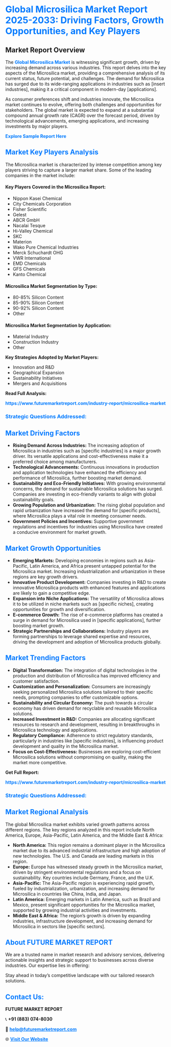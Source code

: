 <h1 style="color: #007BFF;">Global Microsilica Market Report 2025-2033: Driving Factors, Growth Opportunities, and Key Players</h1>

<section id="overview">
<h2>Market Report Overview</h2>
<p>The <a href="https://www.futuremarketreport.com/industry-report/microsilica-market" style="color: #007BFF; text-decoration: none;"><strong>Global Microsilica Market</strong></a> is witnessing significant growth, driven by increasing demand across various industries. This report delves into the key aspects of the Microsilica market, providing a comprehensive analysis of its current status, future potential, and challenges. The demand for Microsilica has surged due to its wide-ranging applications in industries such as [insert industries], making it a critical component in modern-day [applications].</p>
<p>As consumer preferences shift and industries innovate, the Microsilica market continues to evolve, offering both challenges and opportunities for stakeholders. The global market is expected to expand at a substantial compound annual growth rate (CAGR) over the forecast period, driven by technological advancements, emerging applications, and increasing investments by major players.</p>
</section>

<section id="overview">
<p><a href="https://www.futuremarketreport.com/request-sample/reportId=102625" style="color: #007BFF; text-decoration: none;"><strong>Explore Sample Report Here</strong></a></p>
</section>

<section id="key-players">
<h2 style="color: #007BFF;">Market Key Players Analysis</h2>
<p>The Microsilica market is characterized by intense competition among key players striving to capture a larger market share. Some of the leading companies in the market include:</p>
<h4>Key Players Covered in the Microsilica Report:</h4>
<ul><li>Nippon Kasei Chemical</li><li>City Chemicals Corporation</li><li>Fisher Scientific</li><li>Gelest</li><li>ABCR GmbH</li><li>Nacalai Tesque</li><li>Hi-Valley Chemical</li><li>SKC</li><li>Materion</li><li>Wako Pure Chemical Industries</li><li>Merck Schuchardt OHG</li><li>VWR International</li><li>EMD Chemicals</li><li>GFS Chemicals</li><li>Kanto Chemical</li></ul>
<h4>Microsilica Market Segmentation by Type:</h4>
<ul><li>80-85% Silicon Content</li><li>85-90% Silicon Content</li><li>90-92% Silicon Content</li><li>Other</li></ul>

<h4>Microsilica Market Segmentation by Application:</h4>
<ul><li>Material Industry</li><li>Construction Industry</li><li>Other</li></ul>
<p><strong>Key Strategies Adopted by Market Players:</strong></p>
<ul>
<li>Innovation and R&D</li>
<li>Geographical Expansion</li>
<li>Sustainability Initiatives</li>
<li>Mergers and Acquisitions</li>
</ul>
</section>

<section>
<p><strong>Read Full Analysis: </strong></p><a href="https://www.futuremarketreport.com/industry-report/microsilica-market" style="color: #007BFF; text-decoration: none;"><strong>https://www.futuremarketreport.com/industry-report/microsilica-market</strong></a>
<h3 style="color: #007BFF;">Strategic Questions Addressed:</h3>
</section>

<section id="driving-factors">
<h2 style="color: #007BFF;">Market Driving Factors</h2>
<ul>
<li><strong>Rising Demand Across Industries:</strong> The increasing adoption of Microsilica in industries such as [specific industries] is a major growth driver. Its versatile applications and cost-effectiveness make it a preferred choice among manufacturers.</li>
<li><strong>Technological Advancements:</strong> Continuous innovations in production and application technologies have enhanced the efficiency and performance of Microsilica, further boosting market demand.</li>
<li><strong>Sustainability and Eco-Friendly Initiatives:</strong> With growing environmental concerns, the demand for sustainable Microsilica solutions has surged. Companies are investing in eco-friendly variants to align with global sustainability goals.</li>
<li><strong>Growing Population and Urbanization:</strong> The rising global population and rapid urbanization have increased the demand for [specific products], where Microsilica plays a vital role in meeting consumer needs.</li>
<li><strong>Government Policies and Incentives:</strong> Supportive government regulations and incentives for industries using Microsilica have created a conducive environment for market growth.</li>
</ul>
</section>

<section id="growth-opportunities">
<h2 style="color: #007BFF;">Market Growth Opportunities</h2>
<ul>
<li><strong>Emerging Markets:</strong> Developing economies in regions such as Asia-Pacific, Latin America, and Africa present untapped potential for the Microsilica market. Increasing industrialization and urbanization in these regions are key growth drivers.</li>
<li><strong>Innovative Product Development:</strong> Companies investing in R&D to create innovative Microsilica products with enhanced features and applications are likely to gain a competitive edge.</li>
<li><strong>Expansion into Niche Applications:</strong> The versatility of Microsilica allows it to be utilized in niche markets such as [specific niches], creating opportunities for growth and diversification.</li>
<li><strong>E-commerce Growth:</strong> The rise of e-commerce platforms has created a surge in demand for Microsilica used in [specific applications], further boosting market growth.</li>
<li><strong>Strategic Partnerships and Collaborations:</strong> Industry players are forming partnerships to leverage shared expertise and resources, driving the development and adoption of Microsilica products globally.</li>
</ul>
</section>

<section id="trending-factors">
<h2 style="color: #007BFF;">Market Trending Factors</h2>
<ul>
<li><strong>Digital Transformation:</strong> The integration of digital technologies in the production and distribution of Microsilica has improved efficiency and customer satisfaction.</li>
<li><strong>Customization and Personalization:</strong> Consumers are increasingly seeking personalized Microsilica solutions tailored to their specific needs, prompting companies to offer customizable options.</li>
<li><strong>Sustainability and Circular Economy:</strong> The push towards a circular economy has driven demand for recyclable and reusable Microsilica solutions.</li>
<li><strong>Increased Investment in R&D:</strong> Companies are allocating significant resources to research and development, resulting in breakthroughs in Microsilica technology and applications.</li>
<li><strong>Regulatory Compliance:</strong> Adherence to strict regulatory standards, particularly in industries like [specific industries], is influencing product development and quality in the Microsilica market.</li>
<li><strong>Focus on Cost-Effectiveness:</strong> Businesses are exploring cost-efficient Microsilica solutions without compromising on quality, making the market more competitive.</li>
</ul>
</section>

<section>
<p><strong>Get Full Report: </strong></p><a href="https://www.futuremarketreport.com/industry-report/microsilica-market" style="color: #007BFF; text-decoration: none;"><strong>https://www.futuremarketreport.com/industry-report/microsilica-market</strong></a>
<h3 style="color: #007BFF;">Strategic Questions Addressed:</h3>
</section>


<section id="regional-analysis">
<h2 style="color: #007BFF;">Market Regional Analysis</h2>
<p>The global Microsilica market exhibits varied growth patterns across different regions. The key regions analyzed in this report include North America, Europe, Asia-Pacific, Latin America, and the Middle East & Africa:</p>
<ul>
<li><strong>North America:</strong> This region remains a dominant player in the Microsilica market due to its advanced industrial infrastructure and high adoption of new technologies. The U.S. and Canada are leading markets in this region.</li>
<li><strong>Europe:</strong> Europe has witnessed steady growth in the Microsilica market, driven by stringent environmental regulations and a focus on sustainability. Key countries include Germany, France, and the U.K.</li>
<li><strong>Asia-Pacific:</strong> The Asia-Pacific region is experiencing rapid growth, fueled by industrialization, urbanization, and increasing demand for Microsilica in countries like China, India, and Japan.</li>
<li><strong>Latin America:</strong> Emerging markets in Latin America, such as Brazil and Mexico, present significant opportunities for the Microsilica market, supported by growing industrial activities and investments.</li>
<li><strong>Middle East & Africa:</strong> The region’s growth is driven by expanding industries, infrastructure development, and increasing demand for Microsilica in sectors like [specific sectors].</li>
</ul>
</section>

<footer>
<h2 style="color: #007BFF;">About FUTURE MARKET REPORT</h2>
<p>We are a trusted name in market research and advisory services, delivering actionable insights and strategic support to businesses across diverse industries. Our expertise lies in offering:</p>

<p>Stay ahead in today’s competitive landscape with our tailored research solutions.</p>

<h2 style="color: #007BFF;">Contact Us:</h2>
<p><strong>FUTURE MARKET REPORT</strong></p>
<p>📞 <strong>+91 (883) 074-8030</strong></p>
<p>📧 <strong><a href="mailto:help@futuremarketreport.com" style="color: #007BFF;">help@futuremarketreport.com</a></strong></p>
<p>🌐 <strong><a href="https://www.futuremarketreport.com/" style="color: #007BFF;">Visit Our Website</a></strong></p>
</footer>